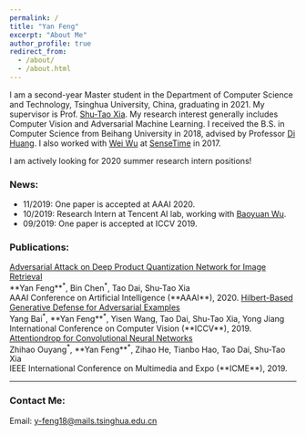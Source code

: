 ```yaml
---
permalink: /
title: "Yan Feng"
excerpt: "About Me"
author_profile: true
redirect_from: 
  - /about/
  - /about.html
---
```


I am a second-year Master student in the Department of Computer Science and Technology, Tsinghua University, China, graduating in 2021. My supervisor is Prof. <a href="https://scholar.google.com/citations?hl=zh-CN&user=koAXTXgAAAAJ" target="_blank">Shu-Tao Xia</a>. My research interest generally includes Computer Vision and Adversarial Machine Learning. I received the B.S. in Computer Science from Beihang University in 2018, advised by Professor <a href="http://irip.buaa.edu.cn/dihuang/" target="_blank">Di Huang</a>. I also worked with <a href="https://wuwei-ai.org/" target="_blank">Wei Wu</a> at <a href="https://www.sensetime.com/en/" target="_blank">SenseTime</a> in 2017.

I am actively looking for 2020 summer research intern positions!

<!-- I am a research fellow at the School of Computing and Information Systems, The University of Melbourne, where I obtained my PhD in 2019. I work closely with <a href="http://people.eng.unimelb.edu.au/baileyj/" target="_blank">Prof. James Bailey</a>. Prior to my PhD, I recieved my M.Eng. and B.Eng. from Tsinghua University and Jilin University successively. I have a broad interest in theory and applications of machine learning and deep learning.  -->

<!-- I am also very fortunate to have visited National Institute of Informatics, Japan invited by <a href="http://research.nii.ac.jp/~meh/" target="_blank">Prof. Michael E. Houle</a>, and RIKEN, Japan by <a href="https://bhanml.github.io/" target="_blank">Dr. Bo Han</a>, <a href="https://niug1984.github.io/" target="_blank">Dr. Gang Niu</a> and <a href="http://www.ms.k.u-tokyo.ac.jp/sugi/index.html" target="_blank">Prof. Masashi Sugiyama</a>. -->

<!-- collabarated with highly respected researchers including <a href="http://people.eng.unimelb.edu.au/baileyj/" target="_blank">Prof. James Bailey</a> (UniMelb), <a href="http://research.nii.ac.jp/~meh/" target="_blank">Prof. Michael E. Houle</a> (NII, Japan), <a href="https://people.eecs.berkeley.edu/~dawnsong/" target="_blank">Prof. Dawn Song</a> (UC, Berkeley), <a href="http://www.yugangjiang.info" target="_blank"> Prof. Yu-Gang Jiang</a> (Fudan University), <a href="http://www.crystal-boli.com/" target="_blank">A/Prof. Bo Li</a> (UIUC), <a href="https://people.eng.unimelb.edu.au/smonazam/" target="_blank">A/Prof. Sarah Erfani</a> (UniMelb), and <a href="https://sites.google.com/site/csyisenwang/" target="_blank">Dr. Yisen Wang</a> (Tsinghua University). -->

<!-- and <a href="https://scholar.google.com/citations?user=MjgOHPYAAAAJ&hl=en" target="_blank">Dr. Sudanthi Wijewickrema</a> (UniMelb). -->

### News:
  * 11/2019: One paper is accepted at AAAI 2020.
  * 10/2019: Research Intern at Tencent AI lab, working with <a href="https://sites.google.com/site/baoyuanwu2015/home" target="_blank">Baoyuan Wu</a>.
  * 09/2019: One paper is accepted at ICCV 2019.


### Publications:

<a href="" target="_blank">
Adversarial Attack on Deep Product Quantization Network for Image Retrieval </a><br/>
**Yan Feng**<sup>*</sup>, Bin Chen<sup>*</sup>, Tao Dai, Shu-Tao Xia<br/>
AAAI Conference on Artificial Intelligence (**AAAI**), 2020.

<a href="http://openaccess.thecvf.com/content_ICCV_2019/papers/Bai_Hilbert-Based_Generative_Defense_for_Adversarial_Examples_ICCV_2019_paper.pdf" target="_blank">
Hilbert-Based Generative Defense for Adversarial Examples</a><br/>
Yang Bai<sup>*</sup>, **Yan Feng**<sup>*</sup>, Yisen Wang, Tao Dai, Shu-Tao Xia, Yong Jiang<br/>
International Conference on Computer Vision (**ICCV**), 2019.

<a href="https://ieeexplore.ieee.org/stamp/stamp.jsp?tp=&arnumber=8784837" target="_blank">
Attentiondrop for Convolutional Neural Networks</a><br/>
Zhihao Ouyang<sup>*</sup>, **Yan Feng**<sup>*</sup>, Zihao He, Tianbo Hao, Tao Dai, Shu-Tao Xia<br/>
IEEE International Conference on Multimedia and Expo (**ICME**), 2019.


<!-- ### Research Interests:
* Machine Learning
  * Secure/Robust/Explainable machine learning
  * Adversarial machine learning
  * Weakly supervised learning
  * Reinforcement learning
* Deep Learning and Security
  * Adversarial attack/defense
  * Backdoor attack/defense
  * Generative adverarial networks
  * Applications: object recognition, image inpainting, object detection, video recognition, automatic speech recognition
* Artifical Intelligence
  * Medical AI
  * Virtual reality surgery


### Professional Activities:
* Journal Reviewer:
	* Knowledge and Information Systems
	* IEEE Transactions on Industrial Informatics
  * Journal of Clinical Research
  * IEEE Robotics and Automation Letters

* Conference Reviewer: 
	* ICLR 2020, AAAI 2020, KDD 2019, NeurIPS 2019.

------
<span style="color:blue">
For PhD applicants: funded positions are available for 2020 in our group on adversarial machine learning research. Please directly contact</span> <a href="http://people.eng.unimelb.edu.au/baileyj/" target="_blank">Baoyuan Wu</a>.

<span style="color:blue">For Unimelb master students, contact me if you are familar with: 1) web skills such as js, node.js and html; and 2) machine/deep learning knowledge/tools such as pytorch, tensorflow, keras. (send me your academic transcript)</span> -->

------

### Contact Me:
Email: y-feng18@mails.tsinghua.edu.cn

